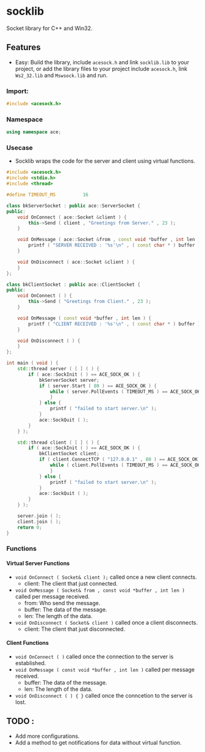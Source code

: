 # socklib
Socket library for C++ and Win32.

## Features
* Easy: Build the library, include `acesock.h` and link `socklib.lib` to your project, or add the library files to your project include `acesock.h`, link `Ws2_32.lib` and `Mswsock.lib` and run.

### Import:
```cpp
#include <acesock.h>
```

### Namespace

```cpp
using namespace ace;
```

### Usecase

* Socklib wraps the code for the server and client using virtual functions.

```cpp
#include <acesock.h>
#include <stdio.h>
#include <thread>

#define TIMEOUT_MS			16

class bkServerSocket : public ace::ServerSocket {
public:
	void OnConnect ( ace::Socket &client ) {
		this->Send ( client , "Greetings from Server." , 23 );
	}

	void OnMessage ( ace::Socket &from , const void *buffer , int len ) {
		printf ( "SERVER RECEIVED : '%s'\n" , ( const char * ) buffer );
	}

	void OnDisconnect ( ace::Socket &client ) {
	}
};

class bkClientSocket : public ace::ClientSocket {
public:
	void OnConnect ( ) {
		this->Send ( "Greetings from Client." , 23 );
	}

	void OnMessage ( const void *buffer , int len ) {
		printf ( "CLIENT RECEIVED : '%s'\n" , ( const char * ) buffer );
	}

	void OnDisconnect ( ) {
	}
};

int main ( void ) {
	std::thread server ( [ ] ( ) {
		if ( ace::SockInit ( ) == ACE_SOCK_OK ) {
			bkServerSocket server;
			if ( server.Start ( 80 ) == ACE_SOCK_OK ) {
				while ( server.PollEvents ( TIMEOUT_MS ) == ACE_SOCK_OK ) {
				}
			} else {
				printf ( "failed to start server.\n" );
			}
			ace::SockQuit ( );
		}
	} );

	std::thread client ( [ ] ( ) {
		if ( ace::SockInit ( ) == ACE_SOCK_OK ) {
			bkClientSocket client;
			if ( client.ConnectTCP ( "127.0.0.1" , 80 ) == ACE_SOCK_OK ) {
				while ( client.PollEvents ( TIMEOUT_MS ) == ACE_SOCK_OK ) {
				}
			} else {
				printf ( "failed to start server.\n" );
			}
			ace::SockQuit ( );
		}
	} );

	server.join ( );
	client.join ( );
	return 0;
}
```

### Functions

#### Virtual Server Functions

* `void OnConnect ( Socket& client );` called once a new client connects.
    * client: The client that just connected.
* `void OnMessage ( Socket& from , const void *buffer , int len )` called per message received.
    * from: Who send the message.
    * buffer: The data of the message.
    * len: The length of the data.
* `void OnDisconnect ( Socket& client )` called once a client disconnects.
    * client: The client that just disconnected.

#### Client Functions

* `void OnConnect ( )` called once the connection to the server is established.
* `void OnMessage ( const void *buffer , int len )` called per message received.
    * buffer: The data of the message.
    * len: The length of the data.
* `void OnDisconnect ( ) { }` called once the conncetion to the server is lost.

## TODO :
  * Add more configurations.
  * Add a method to get notifications for data without virtual function.
